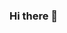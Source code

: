 ### Hi there 👋

<!--
**rafaelstu/rafaelstu** is a ✨ _special_ ✨ repository because its `README.md` (this file) appears on your GitHub profile.

Here are some ideas to get you started:

- 🔭 I’m currently working on ... 
- 🌱 I’m currently learning ...
- 👯 I’m looking to collaborate on ...
- 🤔 I’m looking for help with ...
- 💬 Ask me about ...
### - 📫 How to reach me: ... t.me/rafaelstu
- 😄 Pronouns: ...
- ⚡ Fun fact: ...
-->
